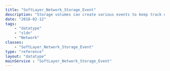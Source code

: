 ```yaml
---
title: "SoftLayer_Network_Storage_Event"
description: "Storage volumes can create various events to keep track of what has occurred to the volume. Events provide an audit trail that can be used to verify that various tasks have occurred, such as snapshots to be created by a schedule or remote replication synchronization. "
date: "2018-02-12"
tags:
    - "datatype"
    - "sldn"
    - "Network"
classes:
    - "SoftLayer_Network_Storage_Event"
type: "reference"
layout: "datatype"
mainService : "SoftLayer_Network_Storage_Event"
---
```

